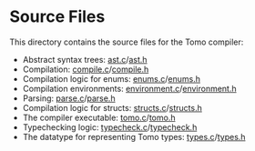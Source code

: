 # Source Files

This directory contains the source files for the Tomo compiler:

- Abstract syntax trees: [ast.c](ast.c)/[ast.h](ast.h)
- Compilation: [compile.c](compile.c)/[compile.h](compile.h)
- Compilation logic for enums: [enums.c](enums.c)/[enums.h](enums.h)
- Compilation environments: [environment.c](environment.c)/[environment.h](environment.h)
- Parsing: [parse.c](parse.c)/[parse.h](parse.h)
- Compilation logic for structs: [structs.c](structs.c)/[structs.h](structs.h)
- The compiler executable: [tomo.c](tomo.c)/[tomo.h](tomo.h)
- Typechecking logic: [typecheck.c](typecheck.c)/[typecheck.h](typecheck.h)
- The datatype for representing Tomo types: [types.c](types.c)/[types.h](types.h)
